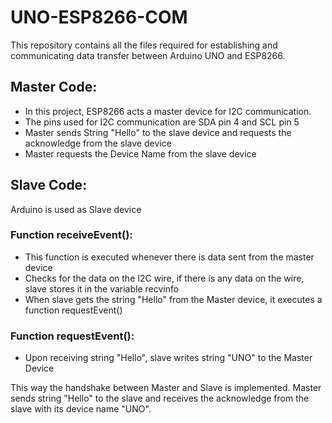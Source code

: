 # UNO-ESP8266-COM
This repository contains all the files required for establishing and communicating data transfer between Arduino UNO and ESP8266.

## Master Code:

- In this project, ESP8266 acts a master device for I2C communication.
- The pins used for I2C communication are SDA pin 4 and SCL pin 5 
- Master sends String "Hello" to the slave device and requests the acknowledge from the slave device
- Master requests the Device Name from the slave device

## Slave Code:

Arduino is used as Slave device
### Function receiveEvent(): 
- This function is executed whenever there is data sent from the master device
- Checks for the data on the I2C wire, if there is any data on the wire, slave stores it in the variable recvinfo
- When slave gets the string "Hello" from the Master device, it executes a function requestEvent() 

### Function requestEvent():
- Upon receiving string "Hello", slave writes string "UNO" to the Master Device


This way the handshake between Master and Slave is implemented. Master sends string "Hello" to the slave and receives the acknowledge from the slave with its device name "UNO". 
